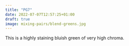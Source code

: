 ```yaml
---
title: "PG7"
date: 2022-07-07T12:57:25+01:00
draft: true
image: mixing-pairs/blend-greens.jpg
---
```


This is a highly staining bluish green of very high chroma.
